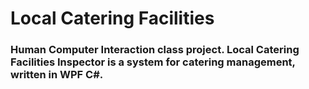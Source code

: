 # Local Catering Facilities

### Human Computer Interaction class project. Local Catering Facilities Inspector is a system for catering management, written in WPF C#.
